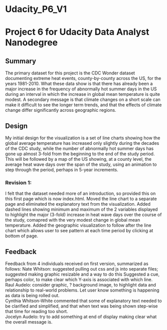 # Udacity_P6_V1
# Project 6 for Udacity Data Analyst Nanodegree
## Summary
The primary dataset for this project is the CDC Wonder dataset documenting extreme heat events,
county-by-county across the US, for the years 1981-2010.  What these data show is that there has
already been a major increase in the frequency of abnormally hot summer days in the US during
an interval in which the increase in global mean temperature is quite modest.  A secondary message
is that climate changes on a short scale can make it difficult to see the longer term trends, and
that the effects of climate change differ significantly across geographic regions.

## Design
My initial design for the visualization is a set of line charts showing how the global average temperature
has increased only slightly during the decades of the CDC study, while the number of abnormally hot summer days
has gone up almost 3-fold from the beginning to the end of the study period.  This will be followed by a map
of the US showing, at a county level, the average heat wave days over the span of the study, using an animation
to step through the period, perhaps in 5-year increments.
### Revision 1:
I felt that the dataset needed more of an introduction, so provided this on this first page which is now index.html.  Moved
the line chart to a separate page and eliminated the explanatory text from the visualization.  Added dashed lines showing
minimum and maximum of the 2 variables displayed to highlight the major (3-fold) increase in heat wave days over the course
of the study, comapred with the very modest change in global mean temperature.  Added the geographic visualization to follow
after the line chart which allows user to see pattern at each time period by clicking at bottom of page.  

## Feedback
Feedback from 4 individuals received on first version, summarized as follows:
Nate Whitson: suggested pulling out css and js into separate files; suggested making graphic resizable and a way to do this
Suggested a cue, perhaps color, to make clear which Y-axis is associated with which line.
Raul Audelo: consider graphic, ? background image, to highlight data and relationship to real-world problems. Let user know
something is happening as data is being rolled out.  
Cynthia Whitson-White commented that some of explanatory text needed to be clarified and simplified, and that when text
was being shown step-wise that time for reading too short.  
Jocelyn Audelo: try to add something at end of display making clear what the overall message is.
